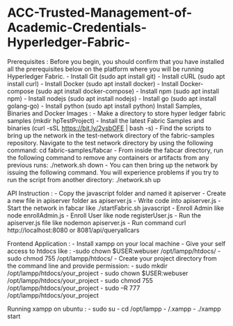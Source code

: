 # ACC-Trusted-Management-of-Academic-Credentials-Hyperledger-Fabric-
Prerequisites :
	Before you begin, you should confirm that you have installed all the prerequisites below on the platform where you will be running Hyperledger Fabric.
	- Install Git (sudo apt install git)
	- Install cURL (sudo apt install curl)
	- Install Docker (sudo apt install docker)
	- Install Docker-compose (sudo apt install docker-compose)
	- Install npm (sudo apt install npm)
	- Install nodejs (sudo apt install nodejs)
	- Install go (sudo apt install golang-go)
	- Install python (sudo apt install python)
Install Samples, Binaries and Docker Images :
	- Make a directory to store hyper ledger fabric samples (mkdir hpTestProject)
	- Install the latest Fabric Samples and binaries (curl -sSL https://bit.ly/2ysbOFE | bash -s)
	- Find the scripts to bring up the network in the test-network directory of the fabric-samples repository.
	 Navigate to the test network directory by using the following command:
	 cd fabric-samples/fabcar
	- From inside the fabcar directory, run the following command to remove any containers or artifacts from any previous runs:
		./network.sh down
	- You can then bring up the network by issuing the following command. You will experience problems if you try to run the script from another directory:
		./network.sh up
		
API Instruction :
	- Copy the javascript folder and named it apiserver
	- Create a new file in apiserver folder as apiserver.js
	- Write code into apiserver.js
	- Start the network in fabcar like ./startFabric.sh javascript
	- Enroll Admin like node enrollAdmin.js
	- Enroll User like node registerUser.js 
	- Run the apiserver.js file like nodemon apiserver.js
	- Run command curl http://localhost:8080 or 8081/api/queryallcars
	
Frontend Application :
	- Install xampp on your local machine
	- Give your self access to htdocs like :
		-sudo chown $USER:webuser /opt/lampp/htdocs/
		-sudo chmod 755 /opt/lampp/htdocs/
	- Create your project directory from the command line and provide permission:
		- sudo mkdir /opt/lampp/htdocs/your_project
		- sudo chown $USER:webuser /opt/lampp/htdocs/your_project
		- sudo chmod 755 /opt/lampp/htdocs/your_project
		- sudo –R 777 /opt/lampp/htdocs/your_project
		
Running xampp on ubuntu :
	- sudo su
	- cd /opt/lampp
	- /.xampp
	- ./xampp start
	 
